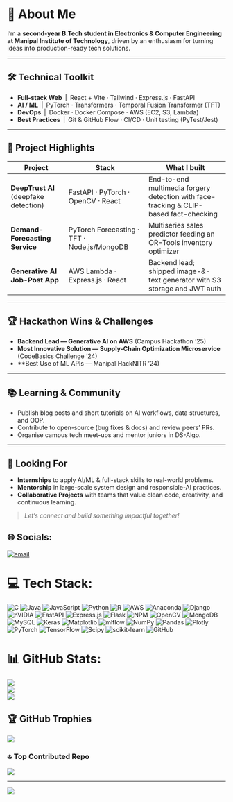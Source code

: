 # 💫 About Me  
I’m a **second-year B.Tech student in Electronics & Computer Engineering at Manipal Institute of Technology**, driven by an enthusiasm for turning ideas into production-ready tech solutions.

---

## 🛠️ Technical Toolkit
- **Full-stack Web** | React + Vite · Tailwind · Express.js · FastAPI  
- **AI / ML** | PyTorch · Transformers · Temporal Fusion Transformer (TFT)  
- **DevOps** | Docker · Docker Compose · AWS (EC2, S3, Lambda)  
- **Best Practices** | Git & GitHub Flow · CI/CD · Unit testing (PyTest/Jest)

---

## 🚀 Project Highlights
| Project | Stack | What I built |
|---------|-------|--------------|
| **DeepTrust AI** (deepfake detection) | FastAPI · PyTorch · OpenCV · React | End-to-end multimedia forgery detection with face-tracking & CLIP-based fact-checking |
| **Demand-Forecasting Service** | PyTorch Forecasting · TFT · Node.js/MongoDB | Multiseries sales predictor feeding an OR-Tools inventory optimizer |
| **Generative AI Job-Post App** | AWS Lambda · Express.js · React | Backend lead; shipped image-&-text generator with S3 storage and JWT auth |

---

## 🏆 Hackathon Wins & Challenges
- **Backend Lead — Generative AI on AWS** (Campus Hackathon ’25)  
- **Most Innovative Solution — Supply-Chain Optimization Microservice** (CodeBasics Challenge ’24)  
- **Best Use of ML APIs — Manipal HackNITR ’24)

---

## 📚 Learning & Community
- Publish blog posts and short tutorials on AI workflows, data structures, and OOP.  
- Contribute to open-source (bug fixes & docs) and review peers’ PRs.  
- Organise campus tech meet-ups and mentor juniors in DS-Algo.

---

## 🎯 Looking For
- **Internships** to apply AI/ML & full-stack skills to real-world problems.  
- **Mentorship** in large-scale system design and responsible-AI practices.  
- **Collaborative Projects** with teams that value clean code, creativity, and continuous learning.

> *Let’s connect and build something impactful together!*


## 🌐 Socials:
[![email](https://img.shields.io/badge/Email-D14836?logo=gmail&logoColor=white)](mailto:dipdatta1973@gmail.com) 

# 💻 Tech Stack:
![C](https://img.shields.io/badge/c-%2300599C.svg?style=for-the-badge&logo=c&logoColor=white) ![Java](https://img.shields.io/badge/java-%23ED8B00.svg?style=for-the-badge&logo=openjdk&logoColor=white) ![JavaScript](https://img.shields.io/badge/javascript-%23323330.svg?style=for-the-badge&logo=javascript&logoColor=%23F7DF1E) ![Python](https://img.shields.io/badge/python-3670A0?style=for-the-badge&logo=python&logoColor=ffdd54) ![R](https://img.shields.io/badge/r-%23276DC3.svg?style=for-the-badge&logo=r&logoColor=white) ![AWS](https://img.shields.io/badge/AWS-%23FF9900.svg?style=for-the-badge&logo=amazon-aws&logoColor=white) ![Anaconda](https://img.shields.io/badge/Anaconda-%2344A833.svg?style=for-the-badge&logo=anaconda&logoColor=white) ![Django](https://img.shields.io/badge/django-%23092E20.svg?style=for-the-badge&logo=django&logoColor=white) ![nVIDIA](https://img.shields.io/badge/cuda-000000.svg?style=for-the-badge&logo=nVIDIA&logoColor=green) ![FastAPI](https://img.shields.io/badge/FastAPI-005571?style=for-the-badge&logo=fastapi) ![Express.js](https://img.shields.io/badge/express.js-%23404d59.svg?style=for-the-badge&logo=express&logoColor=%2361DAFB) ![Flask](https://img.shields.io/badge/flask-%23000.svg?style=for-the-badge&logo=flask&logoColor=white) ![NPM](https://img.shields.io/badge/NPM-%23CB3837.svg?style=for-the-badge&logo=npm&logoColor=white) ![OpenCV](https://img.shields.io/badge/opencv-%23white.svg?style=for-the-badge&logo=opencv&logoColor=white) ![MongoDB](https://img.shields.io/badge/MongoDB-%234ea94b.svg?style=for-the-badge&logo=mongodb&logoColor=white) ![MySQL](https://img.shields.io/badge/mysql-4479A1.svg?style=for-the-badge&logo=mysql&logoColor=white) ![Keras](https://img.shields.io/badge/Keras-%23D00000.svg?style=for-the-badge&logo=Keras&logoColor=white) ![Matplotlib](https://img.shields.io/badge/Matplotlib-%23ffffff.svg?style=for-the-badge&logo=Matplotlib&logoColor=black) ![mlflow](https://img.shields.io/badge/mlflow-%23d9ead3.svg?style=for-the-badge&logo=numpy&logoColor=blue) ![NumPy](https://img.shields.io/badge/numpy-%23013243.svg?style=for-the-badge&logo=numpy&logoColor=white) ![Pandas](https://img.shields.io/badge/pandas-%23150458.svg?style=for-the-badge&logo=pandas&logoColor=white) ![Plotly](https://img.shields.io/badge/Plotly-%233F4F75.svg?style=for-the-badge&logo=plotly&logoColor=white) ![PyTorch](https://img.shields.io/badge/PyTorch-%23EE4C2C.svg?style=for-the-badge&logo=PyTorch&logoColor=white) ![TensorFlow](https://img.shields.io/badge/TensorFlow-%23FF6F00.svg?style=for-the-badge&logo=TensorFlow&logoColor=white) ![Scipy](https://img.shields.io/badge/SciPy-%230C55A5.svg?style=for-the-badge&logo=scipy&logoColor=%white) ![scikit-learn](https://img.shields.io/badge/scikit--learn-%23F7931E.svg?style=for-the-badge&logo=scikit-learn&logoColor=white) ![GitHub](https://img.shields.io/badge/github-%23121011.svg?style=for-the-badge&logo=github&logoColor=white)
# 📊 GitHub Stats:
![](https://github-readme-stats.vercel.app/api?username=Diptanshu297&theme=tokyonight&hide_border=false&include_all_commits=true&count_private=true)<br/>
![](https://nirzak-streak-stats.vercel.app/?user=Diptanshu297&theme=tokyonight&hide_border=false)<br/>
![](https://github-readme-stats.vercel.app/api/top-langs/?username=Diptanshu297&theme=tokyonight&hide_border=false&include_all_commits=true&count_private=true&layout=compact)

## 🏆 GitHub Trophies
![](https://github-profile-trophy.vercel.app/?username=Diptanshu297&theme=tokyonight&no-frame=false&no-bg=false&margin-w=4)

### 🔝 Top Contributed Repo
![](https://github-contributor-stats.vercel.app/api?username=Diptanshu297&limit=5&theme=radical&combine_all_yearly_contributions=true)

---
[![](https://visitcount.itsvg.in/api?id=Diptanshu297&icon=3&color=1)](https://visitcount.itsvg.in)

<!-- Proudly created with GPRM ( https://gprm.itsvg.in ) -->
